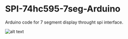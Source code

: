 # SPI-74hc595-7seg-Arduino
Arduino code for 7 segment display throught spi interface. 


![alt text](https://cdn.instructables.com/F7F/0M65/I85QTK47/F7F0M65I85QTK47.LARGE.jpg)
